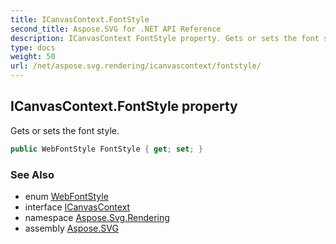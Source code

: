 ```yaml
---
title: ICanvasContext.FontStyle
second_title: Aspose.SVG for .NET API Reference
description: ICanvasContext FontStyle property. Gets or sets the font style
type: docs
weight: 50
url: /net/aspose.svg.rendering/icanvascontext/fontstyle/
---
```

## ICanvasContext.FontStyle property

Gets or sets the font style.

```csharp
public WebFontStyle FontStyle { get; set; }
```

### See Also

* enum [WebFontStyle](../../../aspose.svg.drawing/webfontstyle/)
* interface [ICanvasContext](../)
* namespace [Aspose.Svg.Rendering](../../../aspose.svg.rendering/)
* assembly [Aspose.SVG](../../../)
